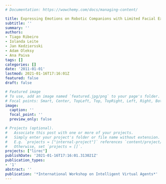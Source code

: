 ```yaml
---
# Documentation: https://wowchemy.com/docs/managing-content/

title: Expressing Emotions on Robotic Companions with Limited Facial Expression Capabilities
subtitle: ''
summary: ''
authors:
- Tiago Ribeiro
- Iolanda Leite
- Jan Kedziersski
- Adam Oleksy
- Ana Paiva
tags: []
categories: []
date: '2011-01-01'
lastmod: 2021-01-16T17:16:01Z
featured: false
draft: false

# Featured image
# To use, add an image named `featured.jpg/png` to your page's folder.
# Focal points: Smart, Center, TopLeft, Top, TopRight, Left, Right, BottomLeft, Bottom, BottomRight.
image:
  caption: ''
  focal_point: ''
  preview_only: false

# Projects (optional).
#   Associate this post with one or more of your projects.
#   Simply enter your project's folder or file name without extension.
#   E.g. `projects = ["internal-project"]` references `content/project/deep-learning/index.md`.
#   Otherwise, set `projects = []`.
projects: ["lirec"]
publishDate: '2021-01-16T17:16:01.313021Z'
publication_types:
- '1'
abstract: ''
publication: '*International Workshop on Intelligent Virtual Agents*'
---
```

